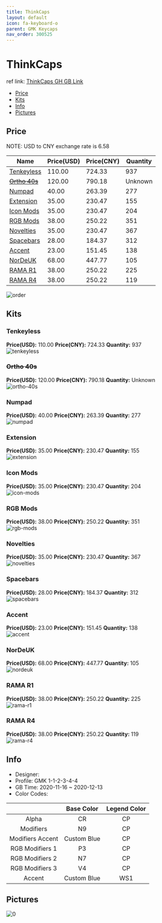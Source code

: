 ```yaml
---
title: ThinkCaps 
layout: default
icon: fa-keyboard-o
parent: GMK Keycaps
nav_order: 300525
---
```


# ThinkCaps 

ref link: [ThinkCaps GH GB Link](https://geekhack.org/index.php?topic=109588.0)

* [Price](#price)
* [Kits](#kits)
* [Info](#info)
* [Pictures](#pictures)

## Price

NOTE: USD to CNY exchange rate is 6.58

| Name          | Price(USD)   |  Price(CNY) | Quantity |
| ------------- | ------------ |  ---------- | -------- |
|[Tenkeyless](#tenkeyless)|110.00|724.33|937|
|[~~Ortho 40s~~](#ortho-40s)|120.00|790.18|Unknown|
|[Numpad](#numpad)|40.00|263.39|277|
|[Extension](#extension)|35.00|230.47|155|
|[Icon Mods](#icon-mods)|35.00|230.47|204|
|[RGB Mods](#rgb-mods)|38.00|250.22|351|
|[Novelties](#novelties)|35.00|230.47|367|
|[Spacebars](#spacebars)|28.00|184.37|312|
|[Accent](#accent)|23.00|151.45|138|
|[NorDeUK](#nordeuk)|68.00|447.77|105|
|[RAMA R1](#rama-r1)|38.00|250.22|225|
|[RAMA R4](#rama-r4)|38.00|250.22|119|

<img src="{{ 'assets/images/gmk-keycaps/ThinkCaps/order.png' | relative_url }}" alt="order" class="image featured">

## Kits
### Tenkeyless  
**Price(USD):** 110.00	**Price(CNY):** 724.33	**Quantity:** 937  
<img src="{{ 'assets/images/gmk-keycaps/ThinkCaps/kits_pics/tenkeyless.jpg' | relative_url }}" alt="tenkeyless" class="image featured">

### ~~Ortho 40s~~  
**Price(USD):** 120.00	**Price(CNY):** 790.18	**Quantity:** Unknown  
<img src="{{ 'assets/images/gmk-keycaps/ThinkCaps/kits_pics/ortho-40s.jpg' | relative_url }}" alt="ortho-40s" class="image featured">

### Numpad  
**Price(USD):** 40.00	**Price(CNY):** 263.39	**Quantity:** 277  
<img src="{{ 'assets/images/gmk-keycaps/ThinkCaps/kits_pics/numpad.jpg' | relative_url }}" alt="numpad" class="image featured">

### Extension  
**Price(USD):** 35.00	**Price(CNY):** 230.47	**Quantity:** 155  
<img src="{{ 'assets/images/gmk-keycaps/ThinkCaps/kits_pics/extension.jpg' | relative_url }}" alt="extension" class="image featured">

### Icon Mods  
**Price(USD):** 35.00	**Price(CNY):** 230.47	**Quantity:** 204  
<img src="{{ 'assets/images/gmk-keycaps/ThinkCaps/kits_pics/icon-mods.jpg' | relative_url }}" alt="icon-mods" class="image featured">

### RGB Mods  
**Price(USD):** 38.00	**Price(CNY):** 250.22	**Quantity:** 351  
<img src="{{ 'assets/images/gmk-keycaps/ThinkCaps/kits_pics/rgb-mods.jpg' | relative_url }}" alt="rgb-mods" class="image featured">

### Novelties  
**Price(USD):** 35.00	**Price(CNY):** 230.47	**Quantity:** 367  
<img src="{{ 'assets/images/gmk-keycaps/ThinkCaps/kits_pics/novelties.jpg' | relative_url }}" alt="novelties" class="image featured">

### Spacebars  
**Price(USD):** 28.00	**Price(CNY):** 184.37	**Quantity:** 312  
<img src="{{ 'assets/images/gmk-keycaps/ThinkCaps/kits_pics/spacebars.jpg' | relative_url }}" alt="spacebars" class="image featured">

### Accent  
**Price(USD):** 23.00	**Price(CNY):** 151.45	**Quantity:** 138  
<img src="{{ 'assets/images/gmk-keycaps/ThinkCaps/kits_pics/accent.jpg' | relative_url }}" alt="accent" class="image featured">

### NorDeUK  
**Price(USD):** 68.00	**Price(CNY):** 447.77	**Quantity:** 105  
<img src="{{ 'assets/images/gmk-keycaps/ThinkCaps/kits_pics/nordeuk.jpg' | relative_url }}" alt="nordeuk" class="image featured">

### RAMA R1  
**Price(USD):** 38.00	**Price(CNY):** 250.22	**Quantity:** 225  
<img src="{{ 'assets/images/gmk-keycaps/ThinkCaps/kits_pics/rama-r1.png' | relative_url }}" alt="rama-r1" class="image featured">

### RAMA R4  
**Price(USD):** 38.00	**Price(CNY):** 250.22	**Quantity:** 119  
<img src="{{ 'assets/images/gmk-keycaps/ThinkCaps/kits_pics/rama-r4.png' | relative_url }}" alt="rama-r4" class="image featured">

## Info
* Designer:   
* Profile: GMK 1-1-2-3-4-4  
* GB Time: 2020-11-16 ~ 2020-12-13  
* Color Codes:  

| |Base Color     | Legend Color
| :-------------: | :-------------: | :------------:
|Alpha|CR|CP
|Modifiers|N9|CP
|Modifiers Accent|Custom Blue|CP
|RGB Modifiers 1|P3|CP
|RGB Modifiers 2|N7|CP
|RGB Modifiers 3|V4|CP
|Accent|Custom Blue|WS1


## Pictures  
<img src="{{ 'assets/images/gmk-keycaps/ThinkCaps/rendering_pics/0.jpg' | relative_url }}" alt="0" class="image featured">
